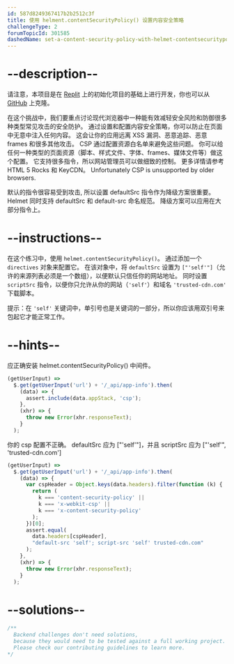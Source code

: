 ```yaml
---
id: 587d8249367417b2b2512c3f
title: 使用 helment.contentSecurityPolicy() 设置内容安全策略
challengeType: 2
forumTopicId: 301585
dashedName: set-a-content-security-policy-with-helmet-contentsecuritypolicy
---
```


# --description--

请注意，本项目是在 <a href="https://replit.com/github/topcoder-platform/boilerplate-infosec" target="_blank" rel="noopener noreferrer nofollow">Replit</a> 上的初始化项目的基础上进行开发，你也可以从 <a href="https://github.com/topcoder-platform/boilerplate-infosec/" target="_blank" rel="noopener noreferrer nofollow">GitHub</a> 上克隆。

在这个挑战中，我们要重点讨论现代浏览器中一种能有效减轻安全风险和防御很多种类型常见攻击的安全防护。 通过设置和配置内容安全策略，你可以防止在页面中无意中注入任何内容。 这会让你的应用远离 XSS 漏洞、恶意追踪、恶意 frames 和很多其他攻击。 CSP 通过配置资源白名单来避免这些问题。 你可以给任何一种类型的页面资源（脚本、样式文件、字体、frames、媒体文件等）做这个配置。 它支持很多指令，所以网站管理员可以做细致的控制。 更多详情请参考 HTML 5 Rocks 和 KeyCDN。 Unfortunately CSP is unsupported by older browsers.

默认的指令很容易受到攻击, 所以设置 defaultSrc 指令作为降级方案很重要。 Helmet 同时支持 defaultSrc 和 default-src 命名规范。 降级方案可以应用在大部分指令上。

# --instructions--

在这个练习中，使用 `helmet.contentSecurityPolicy()`。 通过添加一个 `directives` 对象来配置它。 在该对象中，将 `defaultSrc` 设置为 `["'self'"]`（允许的来源列表必须是一个数组），以便默认只信任你的网站地址。 同时设置 `scriptSrc` 指令，以便你只允许从你的网站（`'self'`）和域名 `'trusted-cdn.com'` 下载脚本。

提示：在 `'self'` 关键词中，单引号也是关键词的一部分，所以你应该用双引号来包起它才能正常工作。

# --hints--

应正确安装 helmet.contentSecurityPolicy() 中间件。

```js
(getUserInput) =>
  $.get(getUserInput('url') + '/_api/app-info').then(
    (data) => {
      assert.include(data.appStack, 'csp');
    },
    (xhr) => {
      throw new Error(xhr.responseText);
    }
  );
```

你的 csp 配置不正确。 defaultSrc 应为 ["'self'"]，并且 scriptSrc 应为 ["'self'", 'trusted-cdn.com']

```js
(getUserInput) =>
  $.get(getUserInput('url') + '/_api/app-info').then(
    (data) => {
      var cspHeader = Object.keys(data.headers).filter(function (k) {
        return (
          k === 'content-security-policy' ||
          k === 'x-webkit-csp' ||
          k === 'x-content-security-policy'
        );
      })[0];
      assert.equal(
        data.headers[cspHeader],
        "default-src 'self'; script-src 'self' trusted-cdn.com"
      );
    },
    (xhr) => {
      throw new Error(xhr.responseText);
    }
  );
```

# --solutions--

```js
/**
  Backend challenges don't need solutions,
  because they would need to be tested against a full working project.
  Please check our contributing guidelines to learn more.
*/
```
